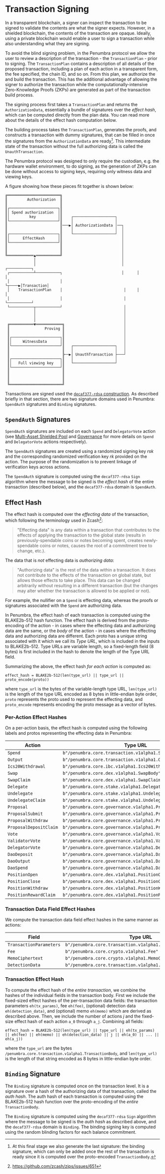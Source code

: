 # Transaction Signing

In a transparent blockchain, a signer can inspect the transaction to be signed to
validate the contents are what the signer expects. However, in a shielded
blockchain, the contents of the transaction are opaque. Ideally, using a private
blockchain would enable a user to sign a transaction while also understanding
what they are signing.

To avoid the blind signing problem, in the Penumbra protocol we allow the user
to review a description of the transaction - the `TransactionPlan` - prior to
signing. The `TransactionPlan` contains a description of all details of the proposed transaction, including a plan of each action in a transparent
form, the fee specified, the chain ID, and so on. From this plan, we authorize the and build the transaction. This has the additional advantage of allowing the signer to authorize the
transaction while the computationally-intensive Zero-Knowledge
Proofs (ZKPs) are generated as part of the transaction build process.

The signing process first takes a `TransactionPlan` and returns
the `AuthorizationData`, essentially a bundle of signatures over
the *effect hash*, which can be computed directly from the plan data. You can
read more about the details of the effect hash computation below.

The building process takes the `TransactionPlan`, generates the proofs, and constructs a
transaction with dummy signatures, that can be filled in once the
signatures from the `AuthorizationData` are ready[^1]. This intermediate state
of the transaction without the full authorizing data is called the `UnauthTransaction`.

The Penumbra protocol was designed to only require the custodian, e.g. the hardware wallet
environment, to do signing, as the generation of ZKPs can be done without access to signing keys, requiring only witness data and viewing keys.

A figure showing how these pieces fit together is shown below:

```
╔════════════════════════╗
║         Authorization  ║
║                        ║
║┌──────────────────────┐║
║│ Spend authorization  │║
║│         key          │║    ┌───────────────────┐
║└──────────────────────┘║    │                   │
║                        ║───▶│ AuthorizationData │──┐
║                        ║    │                   │  │
║┌──────────────────────┐║    └───────────────────┘  │
║│      EffectHash      │║                           │
║└──────────────────────┘║                           │
║                        ║                           │
║                        ║                           │
╚════════════▲═══════════╝                           │
             │                                       │
             │                                       │      ┌───────────┐
 ┌───────────┴───────────┐                           │      │           │
 │                       │                           └┬────▶│Transaction│
 │    TransactionPlan    │                            │     │           │
 │                       │                            │     └───────────┘
 └───────────┬───────────┘                            │
             │                                        │
             │                                        │
             │                                        │
 ╔═══════════▼════════════╗                           │
 ║                Proving ║                           │
 ║                        ║                           │
 ║┌──────────────────────┐║                           │
 ║│     WitnessData      │║                           │
 ║└──────────────────────┘║   ┌───────────────────┐   │
 ║                        ║   │                   │   │
 ║                        ╠──▶│ UnauthTransaction ├───┘
 ║┌──────────────────────┐║   │                   │
 ║│   Full viewing key   │║   └───────────────────┘
 ║└──────────────────────┘║
 ║                        ║
 ║                        ║
 ║                        ║
 ╚════════════════════════╝

```

Transactions are signed used the [`decaf377-rdsa` construction](../crypto/decaf377-rdsa.md). As described briefly in that section, there are two signature domains used in Penumbra: `SpendAuth` signatures and `Binding` signatures.

## `SpendAuth` Signatures

`SpendAuth` signatures are included on each `Spend` and `DelegatorVote` action
(see [Multi-Asset Shielded Pool](../shielded_pool.md) and [Governance](../governance.md)
for more details on `Spend` and `DelegatorVote` actions respectively).

The `SpendAuth` signatures are created using a randomized signing key $rsk$ and the corresponding randomized verification key $rk$ provided on the action. The purpose of the randomization is to prevent linkage of verification keys across actions.

The `SpendAuth` signature is computed using the `decaf377-rdsa` `Sign` algorithm
where the message to be signed is the *effect hash* of the entire transaction
(described below), and the `decaf377-rdsa` domain is `SpendAuth`.

## Effect Hash

The effect hash is computed over the *effecting data* of the transaction, which following
the terminology used in Zcash[^2]:

> "Effecting data" is any data within a transaction that contributes to the effects of applying the transaction to the global state (results in previously-spendable coins or notes becoming spent, creates newly-spendable coins or notes, causes the root of a commitment tree to change, etc.).

The data that is _not_ effecting data is *authorizing data*:

>"Authorizing data" is the rest of the data within a transaction. It does not contribute to the effects of the transaction on global state, but allows those effects to take place. This data can be changed arbitrarily without resulting in a different transaction (but the changes may alter whether the transaction is allowed to be applied or not).

For example, the nullifier on a `Spend` is effecting data, whereas the
proofs or signatures associated with the `Spend` are authorizing data.

In Penumbra, the effect hash of each transaction is computed using the BLAKE2b-512
hash function. The effect hash is derived from the proto-encoding of the action - in
cases where the effecting data and authorizing data are the same, or the *body*
of the action - in cases where the effecting data and authorizing data are different.
Each proto has a unique string associated with it which we call its *Type URL*,
which is included in the inputs to BLAKE2b-512.
Type URLs are variable length, so a fixed-length field (8 bytes) is first included
in the hash to denote the length of the Type URL field.

Summarizing the above, the effect hash _for each action_ is computed as:

```
effect_hash = BLAKE2b-512(len(type_url) || type_url || proto_encode(proto))
```

where `type_url` is the bytes of the variable-length type URL, `len(type_url)` is the length of the type URL encoded as 8
bytes in little-endian byte order, `proto` represents the proto used to represent
the effecting data, and `proto_encode` represents encoding the proto message as
a vector of bytes.

### Per-Action Effect Hashes

On a per-action basis, the effect hash is computed using the following labels and
protos representing the effecting data in Penumbra:

| Action | Type URL  | Proto  |
|---|---|---|
| `Spend` | `b"/penumbra.core.transaction.v1alpha1.SpendBody"` | `SpendBody`  |
| `Output` | `b"/penumbra.core.transaction.v1alpha1.OutputBody"` | `OutputBody` |
| `Ics20Withdrawal`  | `b"/penumbra.core.ibc.v1alpha1.Ics20Withdrawal"`  | `Ics20Withdrawal` |
| `Swap`  | `b"/penumbra.core.dex.v1alpha1.SwapBody"`  | `SwapBody` |
| `SwapClaim`  | `b"/penumbra.core.dex.v1alpha1.SwapClaimBody"`  | `SwapClaimBody` |
| `Delegate`  | `b"/penumbra.core.stake.v1alpha1.Delegate"`  | `Delegate` |
| `Undelegate`  | `b"/penumbra.core.stake.v1alpha1.Undelegate"`  | `Undelegate` |
| `UndelegateClaim`  | `b"/penumbra.core.stake.v1alpha1.UndelegateClaimBody"`  | `UndelegateClaimBody` |
| `Proposal`  | `b"/penumbra.core.governance.v1alpha1.Proposal"`  | `Proposal` |
| `ProposalSubmit`  | `b"/penumbra.core.governance.v1alpha1.ProposalSubmit"`  | `ProposalSubmit` |
| `ProposalWithdraw`  | `b"/penumbra.core.governance.v1alpha1.ProposalWithdraw"`  | `ProposalWithdraw` |
| `ProposalDepositClaim`  | `b"/penumbra.core.governance.v1alpha1.ProposalDepositClaim"`   | `ProposalDepositClaim` |
| `Vote`  | `b"/penumbra.core.governance.v1alpha1.Vote"`  | `Vote` |
| `ValidatorVote`  | `b"/penumbra.core.governance.v1alpha1.ValidatorVoteBody"`  | `ValidatorVoteBody` |
| `DelegatorVote`  | `b"/penumbra.core.governance.v1alpha1.DelegatorVoteBody"`  | `DelegatorVoteBody` |
| `DaoDeposit`  | `b"/penumbra.core.governance.v1alpha1.DaoDepositt"`  | `DaoDeposit` |
| `DaoOutput`  | `b"/penumbra.core.governance.v1alpha1.DaoOutput"`  | `DaoOutput` |
| `DaoSpend`  | `b"/penumbra.core.governance.v1alpha1.DaoSpend"`  | `DaoSpend` |
| `PositionOpen`  | `b"/penumbra.core.dex.v1alpha1.PositionOpen"`  | `PositionOpen` |
| `PositionClose`  | `b"/penumbra.core.dex.v1alpha1.PositionClose"`  | `PositionClose` |
| `PositionWithdraw`  | `b"/penumbra.core.dex.v1alpha1.PositionWithdraw"`  | `PositionWithdraw` |
| `PositionRewardClaim`  | `b"/penumbra.core.dex.v1alpha1.PositionRewardClaim"`  | `PositionRewardClaim` |

### Transaction Data Field Effect Hashes

We compute the transaction data field effect hashes in the same manner as actions:

| Field | Type URL  | Proto  |
|---|---|---|
| `TransactionParameters` | `b"/penumbra.core.transaction.v1alpha1.TransactionParameters"` | `TransactionParameters`  |
| `Fee` | `b"/penumbra.core.crypto.v1alpha1.Fee"` | `Fee` |
| `MemoCiphertext` | `b"/penumbra.core.crypto.v1alpha1.MemoCiphertext"` | `MemoCiphertext`
| `DetectionData` | `b"/penumbra.core.transaction.v1alpha1.DetectionData"` | `DetectionData`

### Transaction Effect Hash

To compute the effect hash of the _entire transaction_, we combine the hashes of the individual fields in the transaction body. First we include the fixed-sized effect hashes of the per-transaction data fields: the transaction parameters `eh(tx_params)`, fee `eh(fee)`, (optional) detection data `eh(detection_data)`, and (optional) memo `eh(memo)` which are derived as described above. Then, we include the number of actions $j$ and the fixed-size effect hash of each action `a_0` through `a_j`. Combining all fields:

```
effect_hash = BLAKE2b-512(len(type_url) || type_url || eh(tx_params) || eh(fee) || eh(memo) || eh(detection_data) || j || eh(a_0) || ... || eh(a_j))
```

where the `type_url` are the bytes `/penumbra.core.transaction.v1alpha1.TransactionBody`,
and `len(type_url)` is the length of that string encoded as 8 bytes in little-endian byte order.

## `Binding` Signature

The `Binding` signature is computed once on the transaction level.
It is a signature over a hash of the authorizing data of that transaction, called the *auth hash*. The auth hash of each transaction is computed using the BLAKE2b-512 hash function over the proto-encoding of the _entire_ `TransactionBody`.

The `Binding` signature is computed using the `decaf377-rdsa` `Sign` algorithm
where the message to be signed is the *auth hash* as described above, and the
`decaf377-rdsa` domain is `Binding`. The binding signing key is computed using the random blinding factors for each balance commitment.

[^1]: At this final stage we also generate the last signature: the binding signature, which can only be added
once the rest of the transaction is ready since it is computed over the proto-encoded `TransactionBody`.

[^2]: https://github.com/zcash/zips/issues/651
